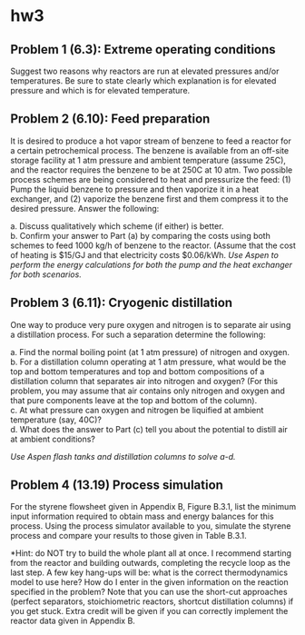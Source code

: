# hw3

## Problem 1 (6.3): Extreme operating conditions

Suggest two reasons why reactors are run at elevated pressures and/or temperatures. Be sure to state clearly which explanation is for elevated pressure and which is for elevated temperature.

## Problem 2 (6.10): Feed preparation

It is desired to produce a hot vapor stream of benzene to feed a reactor for a certain petrochemical process. The benzene is available from an off-site storage facility at 1 atm pressure and ambient temperature (assume 25C), and the reactor requires the benzene to be at 250C at 10 atm. Two possible process schemes are being considered to heat and pressurize the feed: (1) Pump the liquid benzene to pressure and then vaporize it in a heat exchanger, and (2) vaporize the benzene first and them compress it to the desired pressure. Answer the following:

a. Discuss qualitatively which scheme (if either) is better. <br>
b. Confirm your answer to Part (a) by comparing the costs using both schemes to feed 1000 kg/h of benzene to the reactor. (Assume that the cost of heating is $15/GJ and that electricity costs $0.06/kWh. *Use Aspen to perform the energy calculations for both the pump and the heat exchanger for both scenarios.*

## Problem 3 (6.11): Cryogenic distillation

One way to produce very pure oxygen and nitrogen is to separate air using a distillation process. For such a separation determine the following:

a. Find the normal boiling point (at 1 atm pressure) of nitrogen and oxygen. <br>
b. For a distillation column operating at 1 atm pressure, what would be the top and bottom temperatures and top and bottom compositions of a distillation column that separates air into nitrogen and oxygen? (For this problem, you may assume that air contains only nitrogen and oxygen and that pure components leave at the top and bottom of the column). <br>
c. At what pressure can oxygen and nitrogen be liquified at ambient temperature (say, 40C)? <br>
d. What does the answer to Part (c) tell you about the potential to distill air at ambient conditions?

*Use Aspen flash tanks and distillation columns to solve a-d.*

## Problem 4 (13.19) Process simulation

For the styrene flowsheet given in Appendix B, Figure B.3.1, list the minimum input information required to obtain mass and energy balances for this process. Using the process simulator available to you, simulate the styrene process and compare your results to those given in Table B.3.1.

*Hint: do NOT try to build the whole plant all at once. I recommend starting from the reactor and building outwards, completing the recycle loop as the last step. A few key hang-ups will be: what is the correct thermodynamics model to use here? How do I enter in the given information on the reaction specified in the problem? Note that you can use the short-cut approaches (perfect separators, stoichiometric reactors, shortcut distillation columns) if you get stuck. Extra credit will be given if you can correctly implement the reactor data given in Appendix B.
